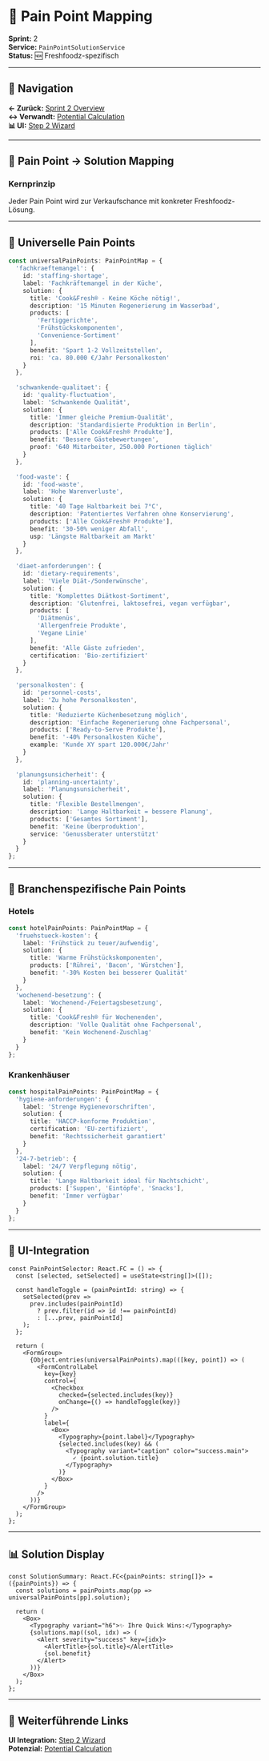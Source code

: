 # 🎯 Pain Point Mapping

**Sprint:** 2  
**Service:** `PainPointSolutionService`  
**Status:** 🆕 Freshfoodz-spezifisch  

---

## 📍 Navigation
**← Zurück:** [Sprint 2 Overview](/Users/joergstreeck/freshplan-sales-tool/docs/features/FC-005-CUSTOMER-MANAGEMENT/sprint2/README.md)  
**↔️ Verwandt:** [Potential Calculation](/Users/joergstreeck/freshplan-sales-tool/docs/features/FC-005-CUSTOMER-MANAGEMENT/sprint2/implementation/POTENTIAL_CALCULATION.md)  
**📊 UI:** [Step 2 Wizard](/Users/joergstreeck/freshplan-sales-tool/docs/features/FC-005-CUSTOMER-MANAGEMENT/sprint2/wizard/STEP2_ANGEBOT_PAINPOINTS.md)

---

## 🎯 Pain Point → Solution Mapping

### Kernprinzip
Jeder Pain Point wird zur Verkaufschance mit konkreter Freshfoodz-Lösung.

---

## 🏢 Universelle Pain Points

```typescript
const universalPainPoints: PainPointMap = {
  'fachkraeftemangel': {
    id: 'staffing-shortage',
    label: 'Fachkräftemangel in der Küche',
    solution: {
      title: 'Cook&Fresh® - Keine Köche nötig!',
      description: '15 Minuten Regenerierung im Wasserbad',
      products: [
        'Fertiggerichte',
        'Frühstückskomponenten',
        'Convenience-Sortiment'
      ],
      benefit: 'Spart 1-2 Vollzeitstellen',
      roi: 'ca. 80.000 €/Jahr Personalkosten'
    }
  },
  
  'schwankende-qualitaet': {
    id: 'quality-fluctuation',
    label: 'Schwankende Qualität',
    solution: {
      title: 'Immer gleiche Premium-Qualität',
      description: 'Standardisierte Produktion in Berlin',
      products: ['Alle Cook&Fresh® Produkte'],
      benefit: 'Bessere Gästebewertungen',
      proof: '640 Mitarbeiter, 250.000 Portionen täglich'
    }
  },
  
  'food-waste': {
    id: 'food-waste',
    label: 'Hohe Warenverluste',
    solution: {
      title: '40 Tage Haltbarkeit bei 7°C',
      description: 'Patentiertes Verfahren ohne Konservierung',
      products: ['Alle Cook&Fresh® Produkte'],
      benefit: '30-50% weniger Abfall',
      usp: 'Längste Haltbarkeit am Markt'
    }
  },
  
  'diaet-anforderungen': {
    id: 'dietary-requirements',
    label: 'Viele Diät-/Sonderwünsche',
    solution: {
      title: 'Komplettes Diätkost-Sortiment',
      description: 'Glutenfrei, laktosefrei, vegan verfügbar',
      products: [
        'Diätmenüs',
        'Allergenfreie Produkte',
        'Vegane Linie'
      ],
      benefit: 'Alle Gäste zufrieden',
      certification: 'Bio-zertifiziert'
    }
  },
  
  'personalkosten': {
    id: 'personnel-costs',
    label: 'Zu hohe Personalkosten',
    solution: {
      title: 'Reduzierte Küchenbesetzung möglich',
      description: 'Einfache Regenerierung ohne Fachpersonal',
      products: ['Ready-to-Serve Produkte'],
      benefit: '-40% Personalkosten Küche',
      example: 'Kunde XY spart 120.000€/Jahr'
    }
  },
  
  'planungsunsicherheit': {
    id: 'planning-uncertainty',
    label: 'Planungsunsicherheit',
    solution: {
      title: 'Flexible Bestellmengen',
      description: 'Lange Haltbarkeit = bessere Planung',
      products: ['Gesamtes Sortiment'],
      benefit: 'Keine Überproduktion',
      service: 'Genussberater unterstützt'
    }
  }
};
```

---

## 🏨 Branchenspezifische Pain Points

### Hotels
```typescript
const hotelPainPoints: PainPointMap = {
  'fruehstueck-kosten': {
    label: 'Frühstück zu teuer/aufwendig',
    solution: {
      title: 'Warme Frühstückskomponenten',
      products: ['Rührei', 'Bacon', 'Würstchen'],
      benefit: '-30% Kosten bei besserer Qualität'
    }
  },
  'wochenend-besetzung': {
    label: 'Wochenend-/Feiertagsbesetzung',
    solution: {
      title: 'Cook&Fresh® für Wochenenden',
      description: 'Volle Qualität ohne Fachpersonal',
      benefit: 'Kein Wochenend-Zuschlag'
    }
  }
};
```

### Krankenhäuser
```typescript
const hospitalPainPoints: PainPointMap = {
  'hygiene-anforderungen': {
    label: 'Strenge Hygienevorschriften',
    solution: {
      title: 'HACCP-konforme Produktion',
      certification: 'EU-zertifiziert',
      benefit: 'Rechtssicherheit garantiert'
    }
  },
  '24-7-betrieb': {
    label: '24/7 Verpflegung nötig',
    solution: {
      title: 'Lange Haltbarkeit ideal für Nachtschicht',
      products: ['Suppen', 'Eintöpfe', 'Snacks'],
      benefit: 'Immer verfügbar'
    }
  }
};
```

---

## 🎨 UI-Integration

```tsx
const PainPointSelector: React.FC = () => {
  const [selected, setSelected] = useState<string[]>([]);
  
  const handleToggle = (painPointId: string) => {
    setSelected(prev => 
      prev.includes(painPointId) 
        ? prev.filter(id => id !== painPointId)
        : [...prev, painPointId]
    );
  };
  
  return (
    <FormGroup>
      {Object.entries(universalPainPoints).map(([key, point]) => (
        <FormControlLabel
          key={key}
          control={
            <Checkbox
              checked={selected.includes(key)}
              onChange={() => handleToggle(key)}
            />
          }
          label={
            <Box>
              <Typography>{point.label}</Typography>
              {selected.includes(key) && (
                <Typography variant="caption" color="success.main">
                  ✓ {point.solution.title}
                </Typography>
              )}
            </Box>
          }
        />
      ))}
    </FormGroup>
  );
};
```

---

## 📊 Solution Display

```tsx
const SolutionSummary: React.FC<{painPoints: string[]}> = ({painPoints}) => {
  const solutions = painPoints.map(pp => universalPainPoints[pp].solution);
  
  return (
    <Box>
      <Typography variant="h6">✨ Ihre Quick Wins:</Typography>
      {solutions.map((sol, idx) => (
        <Alert severity="success" key={idx}>
          <AlertTitle>{sol.title}</AlertTitle>
          {sol.benefit}
        </Alert>
      ))}
    </Box>
  );
};
```

---

## 🔗 Weiterführende Links

**UI Integration:** [Step 2 Wizard](/Users/joergstreeck/freshplan-sales-tool/docs/features/FC-005-CUSTOMER-MANAGEMENT/sprint2/wizard/STEP2_ANGEBOT_PAINPOINTS.md)  
**Potenzial:** [Potential Calculation](/Users/joergstreeck/freshplan-sales-tool/docs/features/FC-005-CUSTOMER-MANAGEMENT/sprint2/implementation/POTENTIAL_CALCULATION.md)